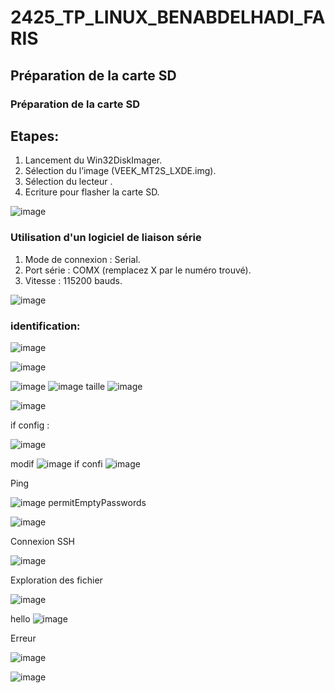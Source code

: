 # 2425_TP_LINUX_BENABDELHADI_FARIS
## Préparation de la carte SD

### Préparation de la carte SD
## Etapes:
1. Lancement du Win32DiskImager.
2. Sélection du  l’image (VEEK_MT2S_LXDE.img).
3. Sélection du lecteur .
4. Ecriture pour flasher la carte SD.
   
![image](https://github.com/user-attachments/assets/b3555d54-f6e2-4337-bcde-be3c87980b0c)

### Utilisation d'un logiciel de liaison série
1. Mode de connexion : Serial.
2. Port série : COMX (remplacez X par le numéro trouvé).
3. Vitesse : 115200 bauds.
   
![image](https://github.com/user-attachments/assets/d61ea4de-69fb-4e8f-8611-320707ef7b16)

### identification:

![image](https://github.com/user-attachments/assets/8f5dbdf7-50ae-41d1-a41b-afd3065e56b2)

![image](https://github.com/user-attachments/assets/7ce8a41f-8ce5-4c7c-996c-8ac23ebc83c7)

![image](https://github.com/user-attachments/assets/e8435da5-a060-4dbc-92f2-5fa204f26738)
![image](https://github.com/user-attachments/assets/de458e7d-c605-4c9e-90e7-7cf30a5fad59)
taille
![image](https://github.com/user-attachments/assets/9418fee4-4fed-4b9e-8dee-9b43137ecc52)

![image](https://github.com/user-attachments/assets/f31da8d7-b78a-4f53-bc1d-372a0053ec0e)

if config :

![image](https://github.com/user-attachments/assets/8854a7ac-e403-4a9a-a912-5a4afd551e36)

modif 
![image](https://github.com/user-attachments/assets/9993bbc4-3da1-4e3d-aa99-3f920a1aff36)
if confi 
![image](https://github.com/user-attachments/assets/959f6582-c77c-460f-a285-11d3de96d867)

Ping 

![image](https://github.com/user-attachments/assets/79aec3d9-24aa-4ad1-9b5b-a72ba57992b7)
permitEmptyPasswords

![image](https://github.com/user-attachments/assets/788bdbda-afab-43fd-8bef-65648f8f56ba)


Connexion SSH 

![image](https://github.com/user-attachments/assets/52f6fb21-5082-4e22-a4f8-6f6d33953bce)


Exploration des fichier 

![image](https://github.com/user-attachments/assets/19a888ae-4d52-4c24-9f7f-8cc169631911)

hello
![image](https://github.com/user-attachments/assets/6e25a9e1-5e87-4d53-a794-0b079dbc4cc7)

Erreur 

![image](https://github.com/user-attachments/assets/7a0ae7b5-965d-4bb5-bab2-aff53cedb963)


![image](https://github.com/user-attachments/assets/36385ff5-b0c2-4b79-9dda-a1b2a7a46d94)

